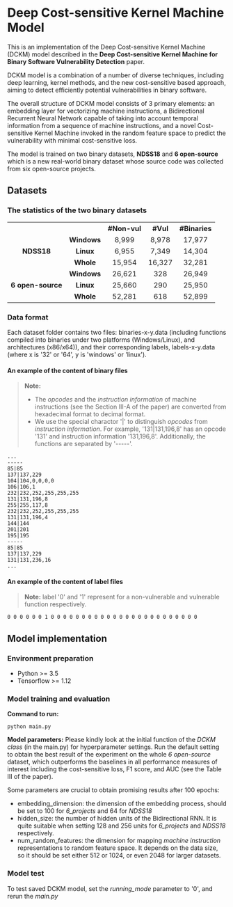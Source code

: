 # Deep Cost-sensitive Kernel Machine Model 
This is an implementation of the Deep Cost-sensitive Kernel Machine (DCKM) model described in the **Deep Cost-sensitive Kernel Machine
for Binary Software Vulnerability Detection** paper.

DCKM model is a combination of a number of diverse techniques, including deep learning, kernel methods, and the new cost-sensitive based approach, aiming to detect efficiently potential vulnerabilities in binary software. 

The overall structure of DCKM model consists of 3 primary elements: an embedding layer for vectorizing machine instructions, a Bidirectional Recurrent Neural Network capable of taking into account temporal information from a sequence of machine instructions, and a novel Cost-sensitive Kernel Machine invoked in the random feature space to predict the vulnerability with minimal cost-sensitive loss.

The model is trained on two binary datasets, **NDSS18** and **6 open-source** which is a new real-world binary dataset whose source code was collected from six open-source projects.

## Datasets
### The statistics of the two binary datasets
<table>
  <tr align="center">
    <th></th>
    <th></th>
    <th><b>#Non-vul</b></th>
    <th><b>#Vul</b></th>
    <th><b>#Binaries</b></th>
  </tr>
  <tr align="center">
    <td rowspan="3"><b>NDSS18</b></td>
    <td><b>Windows</b></td>
    <td>8,999</td>
    <td>8,978</td>
    <td>17,977</td>
  </tr>
  <tr align="center">
    <td><b>Linux</b></td>
    <td>6,955</td>
    <td>7,349</td>
    <td>14,304</td>
  </tr>
  <tr align="center">
    <td><b>Whole</b></td>
    <td>15,954</td>
    <td>16,327</td>
    <td>32,281</td>
  </tr>
  <tr align="center">
    <td rowspan="3"><b>6 open-source</b></td>
    <td><b>Windows</b></td>
    <td>26,621</td>
    <td>328</td>
    <td>26,949</td>
  </tr>
  <tr align="center">
    <td><b>Linux</b></td>
    <td>25,660</td>
    <td>290</td>
    <td>25,950</td>
  </tr>
  <tr align="center">
    <td><b>Whole</b></td>
    <td>52,281</td>
    <td>618</td>
    <td>52,899</td>
  </tr>
</table>

### Data format

Each dataset folder contains two files: binaries-x-y.data (including functions compiled into binaries under two platforms (Windows/Linux), and architectures (x86/x64)), and their corresponding labels, labels-x-y.data (where x is '32' or '64', y is 'windows' or 'linux').

#### An example of the content of binary files
> **Note:** 
>- The *opcodes* and the *instruction information* of machine instructions (see the Section III-A of the paper) are converted from hexadecimal format to decimal format.
>- We use the special charactor '|' to distinguish *opcodes* from *instruction information*. For example, '131|131,196,8' has an opcode '131' and instruction information '131,196,8'. Additionally, the functions are separated by '-----'.   
```
...
-----
85|85
137|137,229
104|104,0,0,0,0
106|106,1
232|232,252,255,255,255
131|131,196,8
255|255,117,8
232|232,252,255,255,255
131|131,196,4
144|144
201|201
195|195
-----
85|85
137|137,229
131|131,236,16
...
```

#### An example of the content of label files
> **Note:** label '0' and '1' represent for a non-vulnerable and vulnerable function respectively.

```
0 0 0 0 0 0 1 0 0 0 0 0 0 0 0 0 0 0 0 0 0 0 0 0 0 0 0 0 0 0 0
```

## Model implementation
### Environment preparation
- Python >= 3.5
- Tensorflow >= 1.12

### Model training and evaluation
**Command to run:**
```
python main.py
```

**Model parameters:**
Please kindly look at the initial function of the *DCKM class* (in the main.py) for hyperparameter settings. 
Run the default setting to obtain the best result of the experiment on the whole *6 open-source* dataset, which outperforms the baselines in all performance measures of interest including the cost-sensitive loss, F1 score, and AUC (see the Table III of the paper).

Some parameters are crucial to obtain promising results after 100 epochs: 
- embedding_dimension: the dimension of the embedding process, should be set to 100 for *6_projects* and 64 for *NDSS18*
- hidden_size: the number of hidden units of the Bidirectional RNN. It is quite suitable when setting 128 and 256 units for *6_projects* and *NDSS18* respectively.
- num_random_features: the dimension for mapping *machine instruction* representations to random feature space. It depends on the data size, so it should be set either 512 or 1024, or even 2048 for larger datasets.

### Model test
To test saved DCKM model, set the *running_mode* parameter to '0', and rerun the *main.py*


